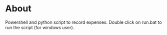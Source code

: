 # About
Powershell and python script to record expenses. Double click on run.bat to run the script (for windows user).
